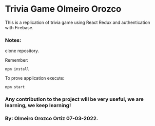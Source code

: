 # Trivia Game Olmeiro Orozco

This is a replication of trivia game using React Redux and authentication with Firebase.

### Notes:

clone repository.

Remember:

```
npm install
```
To prove application execute:
```
npm start
```

### Any contribution to the project will be very useful, we are learning, we keep learning!

### By: Olmeiro Orozco Ortiz 07-03-2022.